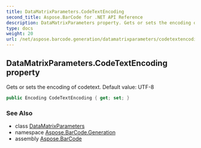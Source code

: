 ```yaml
---
title: DataMatrixParameters.CodeTextEncoding
second_title: Aspose.BarCode for .NET API Reference
description: DataMatrixParameters property. Gets or sets the encoding of codetext. Default value UTF8
type: docs
weight: 20
url: /net/aspose.barcode.generation/datamatrixparameters/codetextencoding/
---
```

## DataMatrixParameters.CodeTextEncoding property

Gets or sets the encoding of codetext. Default value: UTF-8

```csharp
public Encoding CodeTextEncoding { get; set; }
```

### See Also

* class [DataMatrixParameters](../)
* namespace [Aspose.BarCode.Generation](../../datamatrixparameters/)
* assembly [Aspose.BarCode](../../../)



